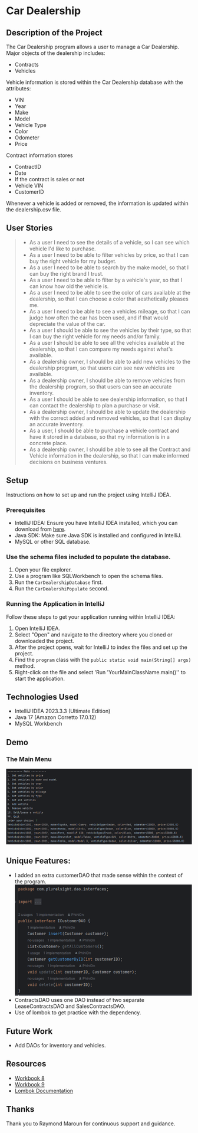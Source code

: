 # Car Dealership

## Description of the Project

The Car Dealership program allows a user to manage a Car Dealership. Major objects of the dealership includes:
- Contracts
- Vehicles

Vehicle information is stored within the Car Dealership database with the attributes:
- VIN
- Year
- Make
- Model
- Vehicle Type
- Color
- Odometer
- Price

Contract information stores
- ContractID
- Date
- If the contract is sales or not
- Vehicle VIN
- CustomerID

Whenever a vehicle is added or removed, the information is updated within the dealership.csv file.

## User Stories
> - As a user I need to see the details of a vehicle, so I can see which vehicle I'd like to purchase.
> - As a user I need to be able to filter vehicles by price, so that I can buy the right vehicle for my budget.
> - As a user I need to be able to search by the make model, so that I can buy the right brand I trust.
> - As a user I need to be able to filter by a vehicle's year, so that I can know how old the vehicle is.
> - As a user I need to be able to see the color of cars available at the dealership, so that I can choose a color that aesthetically pleases me.
> - As a user I need to be able to see a vehicles mileage, so that I can judge how often the car has been used, and if that would depreciate the value of the car.
> - As a user I should be able to see the vehicles by their type, so that I can buy the right vehicle for my needs and/or family.
> - As a user I should be able to see all the vehicles available at the dealership, so that I can compare my needs against what's available.
> - As a dealership owner, I should be able to add new vehicles to the dealership program, so that users can see new vehicles are available.
> - As a dealership owner, I should be able to remove vehicles from the dealership program, so that users can see an accurate inventory.
> - As a user I should be able to see dealership information, so that I can contact the dealership to plan a purchase or visit.
> - As a dealership owner, I should be able to update the dealership with the correct added and removed vehicles, so that I can display an accurate inventory.
> - As a user, I should be able to purchase a vehicle contract and have it stored in a database, so that my information is in a concrete place.
> - As a dealership owner, I should be able to see all the Contract and Vehicle information in the dealership, so that I can make informed decisions on business ventures.


## Setup

Instructions on how to set up and run the project using IntelliJ IDEA.

### Prerequisites

- IntelliJ IDEA: Ensure you have IntelliJ IDEA installed, which you can download from [here](https://www.jetbrains.com/idea/download/).
- Java SDK: Make sure Java SDK is installed and configured in IntelliJ.
- MySQL or other SQL database.

### Use the schema files included to populate the database.

1. Open your file explorer.
2. Use a program like SQLWorkbench to open the schema files.
3. Run the `CarDealershipDatabase` first.
4. Run the `CarDealershiPopulate` second.

### Running the Application in IntelliJ

Follow these steps to get your application running within IntelliJ IDEA:

1. Open IntelliJ IDEA.
2. Select "Open" and navigate to the directory where you cloned or downloaded the project.
3. After the project opens, wait for IntelliJ to index the files and set up the project.
4. Find the `program` class with the `public static void main(String[] args)` method.
5. Right-click on the file and select 'Run 'YourMainClassName.main()'' to start the application.

## Technologies Used

- IntelliJ IDEA 2023.3.3 (Ultimate Edition)
- Java 17 (Amazon Corretto 17.0.12)
- MySQL Workbench

## Demo
### The Main Menu
![Main-Menu](imgs/Main%20Menu.PNG)

## Unique Features:
- I added an extra customerDAO that made sense within the context of the program.
![CustomerDAO](imgs/CustomerDAO.PNG)
- ContractsDAO uses one DAO instead of two separate LeaseContractsDAO and SalesContractsDAO.
- Use of lombok to get practice with the dependency.

## Future Work

- Add DAOs for inventory and vehicles.

## Resources

- [Workbook 8](https://github.com/RayMaroun/yearup-fall-section-4-2024/blob/master/pluralsight/java-development/workbook-8/jdbc-crud/src/main/java/com/pluralsight/db/DataManager.java#L66)
- [Workbook 9](https://github.com/RayMaroun/yearup-fall-section-4-2024/blob/master/pluralsight/java-development/workbook-9/NorthwindTradersSpringBoot4/src/main/java/com/pluralsight/NorthwindTradersSpringBoot4/dao/impl/JdbcProductDao.java)
- [Lombok Documentation](https://projectlombok.org/features/)
## Thanks

Thank you to Raymond Maroun for continuous support and guidance.